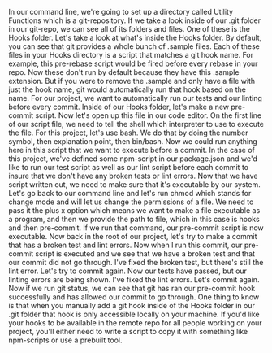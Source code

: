 In our command line, we're going to set up a directory called Utility Functions which is a git-repository. If we take a look inside of our .git folder in our git-repo, we can see all of its folders and files.
One of these is the Hooks folder. Let's take a look at what's inside the Hooks folder.
By default, you can see that git provides a whole bunch of .sample files. Each of these files in your Hooks directory is a script that matches a git hook name.
For example, this pre-rebase script would be fired before every rebase in your repo. Now these don't run by default because they have this .sample extension. But if you were to remove the .sample and only have a file with just the hook name, git would automatically run that hook based on the name.
For our project, we want to automatically run our tests and our linting before every commit. Inside of our Hooks folder, let's make a new pre-commit script. Now let's open up this file in our code editor.
On the first line of our script file, we need to tell the shell which interpreter to use to execute the file. For this project, let's use bash. We do that by doing the number symbol, then explanation point, then bin/bash.
Now we could run anything here in this script that we want to execute before a commit. In the case of this project, we've defined some npm-script in our package.json and we'd like to run our test script as well as our lint script before each commit to insure that we don't have any broken tests or lint errors.
Now that we have script written out, we need to make sure that it's executable by our system. Let's go back to our command line and let's run chmod which stands for change mode and will let us change the permissions of a file. We need to pass it the plus x option which means we want to make a file executable as a program, and then we provide the path to file, which in this case is hooks and then pre-commit.
If we run that command, our pre-commit script is now executable. Now back in the root of our project, let's try to make a commit that has a broken test and lint errors.
Now when I run this commit, our pre-commit script is executed and we see that we have a broken test and that our commit did not go through. I've fixed the broken test, but there's still the lint error. Let's try to commit again.
Now our tests have passed, but our linting errors are being shown. I've fixed the lint errors. Let's commit again.
Now if we run git status, we can see that git has ran our pre-commit hook successfully and has allowed our commit to go through. One thing to know is that when you manually add a git hook inside of the Hooks folder in our .git folder that hook is only accessible locally on your machine.
If you'd like your hooks to be available in the remote repo for all people working on your project, you'll either need to write a script to copy it with something like npm-scripts or use a prebuilt tool.